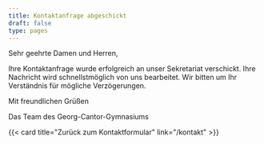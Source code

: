 ```yaml
---
title: Kontaktanfrage abgeschickt
draft: false
type: pages
---
```

Sehr geehrte Damen und Herren,

Ihre Kontaktanfrage wurde erfolgreich an unser Sekretariat verschickt. Ihre Nachricht wird schnellstmöglich von uns bearbeitet. Wir bitten um Ihr Verständnis für mögliche Verzögerungen.

Mit freundlichen Grüßen

Das Team des Georg-Cantor-Gymnasiums



{{< card title="Zurück zum Kontaktformular" link="/kontakt" >}}


